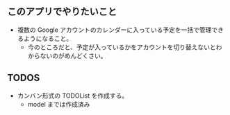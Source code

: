 ## このアプリでやりたいこと

- 複数の Google アカウントのカレンダーに入っている予定を一括で管理できるようになること。
  - 今のところだと、予定が入っているかをアカウントを切り替えないとわからないのがめんどくさい。

## TODOS

- カンバン形式の TODOList を作成する。
  - model までは作成済み
